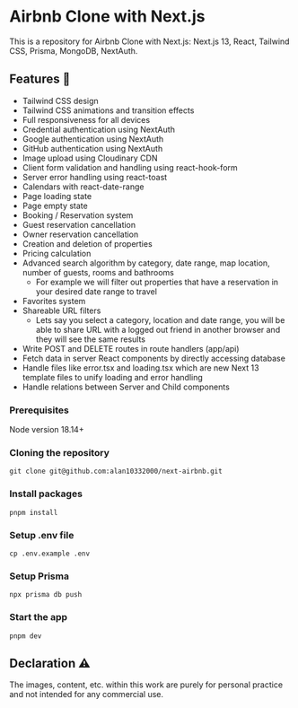# Airbnb Clone with Next.js

This is a repository for Airbnb Clone with Next.js: Next.js 13, React, Tailwind CSS, Prisma, MongoDB, NextAuth.

## Features 🚀

- Tailwind CSS design
- Tailwind CSS animations and transition effects
- Full responsiveness for all devices
- Credential authentication using NextAuth
- Google authentication using NextAuth
- GitHub authentication using NextAuth
- Image upload using Cloudinary CDN
- Client form validation and handling using react-hook-form
- Server error handling using react-toast
- Calendars with react-date-range
- Page loading state
- Page empty state
- Booking / Reservation system
- Guest reservation cancellation
- Owner reservation cancellation
- Creation and deletion of properties
- Pricing calculation
- Advanced search algorithm by category, date range, map location, number of guests, rooms and bathrooms
  - For example we will filter out properties that have a reservation in your desired date range to travel
- Favorites system
- Shareable URL filters
  - Lets say you select a category, location and date range, you will be able to share URL with a logged out friend in another browser and they will see the same results
- Write POST and DELETE routes in route handlers (app/api)
- Fetch data in server React components by directly accessing database
- Handle files like error.tsx and loading.tsx which are new Next 13 template files to unify loading and error handling
- Handle relations between Server and Child components

### Prerequisites

Node version 18.14+

### Cloning the repository

```shell
git clone git@github.com:alan10332000/next-airbnb.git
```

### Install packages

```shell
pnpm install
```

### Setup .env file

```shell
cp .env.example .env
```

### Setup Prisma

```shell
npx prisma db push
```

### Start the app

```shell
pnpm dev
```

## Declaration ⚠️

The images, content, etc. within this work are purely for personal practice and not intended for any commercial use.
